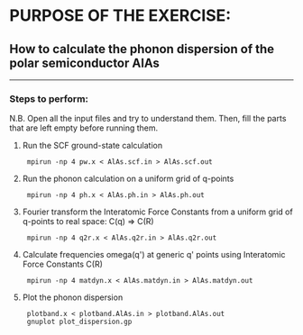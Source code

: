 # PURPOSE OF THE EXERCISE:
## How to calculate the phonon dispersion of the polar semiconductor AlAs
------------------------------------------------------------------------

### Steps to perform:

N.B. Open all the input files and try to understand them. Then, fill the parts that are left empty before running them.

1. Run the SCF ground-state calculation

        mpirun -np 4 pw.x < AlAs.scf.in > AlAs.scf.out

2. Run the phonon calculation on a uniform grid of q-points

        mpirun -np 4 ph.x < AlAs.ph.in > AlAs.ph.out

3. Fourier transform the Interatomic Force Constants from a uniform grid of q-points to real space: C(q) => C(R)

        mpirun -np 4 q2r.x < AlAs.q2r.in > AlAs.q2r.out

4. Calculate frequencies omega(q') at generic q' points using Interatomic Force Constants C(R)

        mpirun -np 4 matdyn.x < AlAs.matdyn.in > AlAs.matdyn.out

5. Plot the phonon dispersion 

        plotband.x < plotband.AlAs.in > plotband.AlAs.out
        gnuplot plot_dispersion.gp
